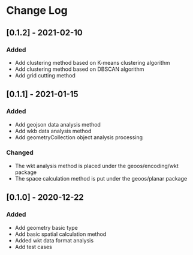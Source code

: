 # Change Log

## [0.1.2] - 2021-02-10
### Added
- Add clustering method based on K-means clustering algorithm
- Add clustering method based on DBSCAN algorithm
- Add grid cutting method

## [0.1.1] - 2021-01-15
### Added
- Add geojson data analysis method
- Add wkb data analysis method
- Add geometryCollection object analysis processing
### Changed
- The wkt analysis method is placed under the geoos/encoding/wkt package
- The space calculation method is put under the geoos/planar package

## [0.1.0] - 2020-12-22
### Added
- Add geometry basic type
- Add basic spatial calculation method
- Added wkt data format analysis
- Add test cases
